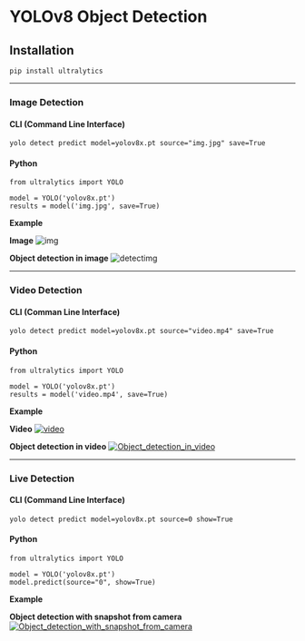 # YOLOv8 Object Detection
## Installation
```
pip install ultralytics
```
___
### Image Detection
#### CLI (Command Line Interface)
```
yolo detect predict model=yolov8x.pt source="img.jpg" save=True
```
#### Python
```
from ultralytics import YOLO

model = YOLO('yolov8x.pt')
results = model('img.jpg', save=True)
```
**Example**

**Image**
![img](https://github.com/kemalkilicaslan/YOLOv8_Vision/blob/main/Image.jpg)

**Object detection in image**
![detectimg](https://github.com/kemalkilicaslan/YOLOv8_Vision/blob/main/Object_Detection_With_YOLOv8/Object_Detection_Image.jpg)
___
### Video Detection
#### CLI (Comman Line Interface)
```
yolo detect predict model=yolov8x.pt source="video.mp4" save=True
```
#### Python
```
from ultralytics import YOLO

model = YOLO('yolov8x.pt')
results = model('video.mp4', save=True)
```
**Example**

**Video**
[![video](https://github.com/kemalkilicaslan/YOLOv8_Vision/blob/main/Video.jpg)](https://www.youtube.com/watch?v=wBG1KDi17QM)

**Object detection in video**
[![Object_detection_in_video](https://github.com/kemalkilicaslan/YOLOv8_Vision/blob/main/Object_Detection_With_YOLOv8/Object_Detection_Video.jpg)](https://www.youtube.com/watch?v=lvPSlkSZqyA)
___
### Live Detection
#### CLI (Command Line Interface)
```
yolo detect predict model=yolov8x.pt source=0 show=True
```
#### Python
```
from ultralytics import YOLO

model = YOLO('yolov8x.pt')
model.predict(source="0", show=True)
```
**Example**

**Object detection with snapshot from camera**
[![Object_detection_with_snapshot_from_camera](https://github.com/kemalkilicaslan/YOLOv8_Vision/blob/main/Object_Detection_With_YOLOv8/Real_Time_Object_Detection_Video.jpg)](https://www.youtube.com/watch?v=yvONGbaFJ0g)
